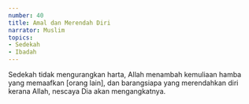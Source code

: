 ```yaml
---
number: 40
title: Amal dan Merendah Diri
narrator: Muslim
topics:
- Sedekah
- Ibadah
---
```


Sedekah tidak mengurangkan harta, Allah menambah kemuliaan hamba yang memaafkan [orang lain], dan barangsiapa yang merendahkan diri kerana Allah, nescaya Dia akan mengangkatnya.
